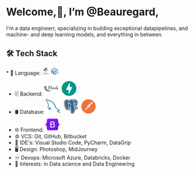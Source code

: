 <H1><B> Welcome,👋, I’m @Beauregard,</B></H1>
I'm a data engineerr, specializing in building exceptional datapipelines, and machine- and deep learning models, and everything in between.

<H2>🛠 Tech Stack</H2>
* 📜 Language: <img src="https://github.com/devicons/devicon/blob/master/icons/python/python-original-wordmark.svg" title="Python" alt="Python" width="20" height="20"/>&nbsp;<img src="https://github.com/devicons/devicon/blob/master/icons/numpy/numpy-original.svg" title="Numpy" alt="sf" width="20" height="20"/>





* 🗄 Backend:  <img src="https://github.com/devicons/devicon/blob/master/icons/flask/flask-original-wordmark.svg" title="Flask" alt="Flask" width="40" height="40"/>&nbsp; <img src="https://github.com/devicons/devicon/blob/master/icons/fastapi/fastapi-original.svg" title="FastAPI" alt="FastAPI" width="40" height="40"/>&nbsp; <br>
* 🛢 Database:  <img src="https://github.com/devicons/devicon/blob/master/icons/mysql/mysql-original.svg" title="MySQL" alt="MySQL" width="40" height="40"/>&nbsp;
   <img src="https://github.com/devicons/devicon/blob/master/icons/postgresql/postgresql-original.svg" title="postgresql" alt="postgresql" width="40" height="40"/>&nbsp;
   <img src="https://github.com/devicons/devicon/blob/master/icons/postman/postman-original.svg" title="postman" alt="postman" width="40" height="40"/>&nbsp; <br>
* 🌐 Frontend:   <img src="https://github.com/devicons/devicon/blob/master/icons/bootstrap/bootstrap-original.svg"  title="bootstrap" alt="bootstrap" width="40" height="40"/>&nbsp; <br>
* ⚙️ VCS:       Git, GitHub, Bitbucket<br>
* 🔧 IDE's:     Visual Studio Code, PyCharm, DataGrip<br>
* 🖥 Design:    Photoshop, MidJourney<br>
* ♾️ Devops:    Microsoft Azure, Databricks, Docker<br>
* 👀 Interests: in Data science and Data Engineering<br>




 
  



<!---
Beauregards/Beauregards is a ✨ special ✨ repository because its `README.md` (this file) appears on your GitHub profile.
You can click the Preview link to take a look at your changes.
--->
